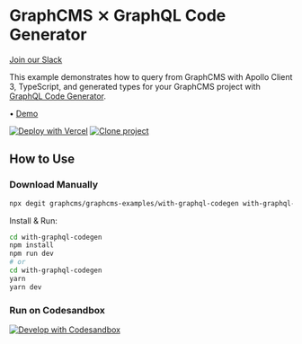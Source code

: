 # GraphCMS ⨯ GraphQL Code Generator

[Join our Slack](https://slack.graphcms.com)

This example demonstrates how to query from GraphCMS with Apollo Client 3, TypeScript, and generated types for your GraphCMS project with [GraphQL Code Generator](https://graphql-code-generator.com/docs/getting-started/index).

• [Demo](https://graphcms-with-graphql-codegen.vercel.app)

[![Deploy with Vercel](https://vercel.com/button)](https://vercel.com/import/project?template=https://github.com/GraphCMS/graphcms-examples/tree/master/with-graphql-codegen) [![Clone project](https://graphcms.com/button)](https://app.graphcms.com/clone/0ff23f7a41ce4da69a366ab299cc24d8)

## How to Use

### Download Manually

```bash
npx degit graphcms/graphcms-examples/with-graphql-codegen with-graphql-codegen
```

Install & Run:

```bash
cd with-graphql-codegen
npm install
npm run dev
# or
cd with-graphql-codegen
yarn
yarn dev
```

### Run on Codesandbox

[![Develop with Codesandbox](https://codesandbox.io/static/img/play-codesandbox.svg)](https://codesandbox.io/s/github/GraphCMS/graphcms-examples/tree/master/with-graphql-codegen)
